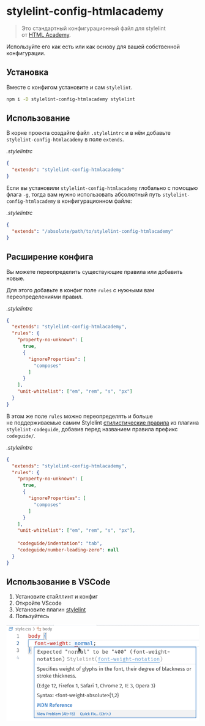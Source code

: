 # stylelint-config-htmlacademy

> Это стандартный конфигурационный файл для stylelint от [HTML Academy](https://htmlacademy.ru/).

Используйте его как есть или как основу для вашей собственной конфигурации.

## Установка

Вместе с конфигом установите и сам `stylelint`.

```sh
npm i -D stylelint-config-htmlacademy stylelint
```

## Использование

В корне проекта создайте файл `.stylelintrc` и в нём добавьте `stylelint-config-htmlacademy` в поле `extends`.

_.stylelintrc_

```json
{
  "extends": "stylelint-config-htmlacademy"
}
```

Если вы установили `stylelint-config-htmlacademy` глобально с помощью флага `-g`, тогда вам нужно использовать абсолютный путь `stylelint-config-htmlacademy` в конфигурационном файле:

_.stylelintrc_

```json
{
  "extends": "/absolute/path/to/stylelint-config-htmlacademy"
}
```

## Расширение конфига

Вы можете переопределить существующие правила или добавить новые.

Для этого добавьте в конфиг поле `rules` с нужными вам переопределениями правил.

_.stylelintrc_

```json
{
  "extends": "stylelint-config-htmlacademy",
  "rules": {
    "property-no-unknown": [
      true,
      {
        "ignoreProperties": [
          "composes"
        ]
      }
    ],
    "unit-whitelist": ["em", "rem", "s", "px"]
  }
}
```

В этом же поле `rules` можно переопределять и больше не поддерживаемые самим Stylelint [стилистические правила](https://github.com/firefoxic/stylelint-codeguide/blob/main/docs/user-guide/rules.md#rules) из плагина `stylelint-codeguide`, добавив перед названием правила префикс `codeguide/`.

_.stylelintrc_

```json
{
  "extends": "stylelint-config-htmlacademy",
  "rules": {
    "property-no-unknown": [
      true,
      {
        "ignoreProperties": [
          "composes"
        ]
      }
    ],
    "unit-whitelist": ["em", "rem", "s", "px"],

    "codeguide/indentation": "tab",
    "codeguide/number-leading-zero": null
  }
}
```

## Использование в VSCode

1. Установите стайллинт и конфиг
2. Откройте VScode
3. Установите плагин [stylelint](https://marketplace.visualstudio.com/items?itemName=stylelint.vscode-stylelint)
4. Пользуйтесь

![Несоответствия правилам конфига подчёркиваются красной волнистой линией, по наведению на которую появляется попап с описанием ошибки.](vscode-error.png)
